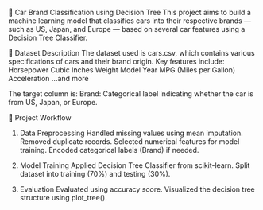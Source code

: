 🚗 Car Brand Classification using Decision Tree
This project aims to build a machine learning model that classifies cars into their respective brands — such as US, Japan, and Europe — based on several car features using a Decision Tree Classifier.

📂 Dataset Description
The dataset used is cars.csv, which contains various specifications of cars and their brand origin. Key features include:
Horsepower
Cubic Inches
Weight
Model Year
MPG (Miles per Gallon)
Acceleration
...and more

The target column is:
Brand: Categorical label indicating whether the car is from US, Japan, or Europe.

🧪 Project Workflow
1. Data Preprocessing
Handled missing values using mean imputation.
Removed duplicate records.
Selected numerical features for model training.
Encoded categorical labels (Brand) if needed.

2. Model Training
Applied Decision Tree Classifier from scikit-learn.
Split dataset into training (70%) and testing (30%).

3. Evaluation
Evaluated using accuracy score.
Visualized the decision tree structure using plot_tree().
